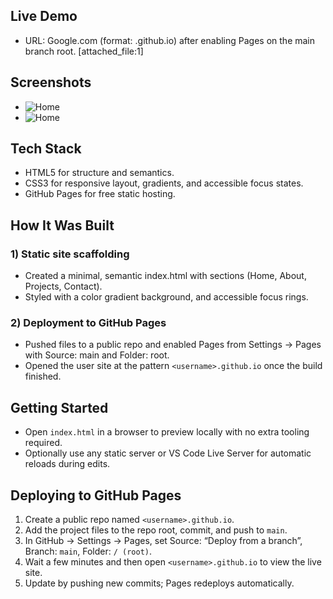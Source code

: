 

## Live Demo

- URL: Google.com (format: <username>.github.io) after enabling Pages on the main branch root. [attached_file:1]

## Screenshots

- ![Home](screenshots/home.png)
- ![Home](screenshots/home.png)



## Tech Stack

- HTML5 for structure and semantics.  
- CSS3 for responsive layout, gradients, and accessible focus states.
- GitHub Pages for free static hosting. 


## How It Was Built

### 1) Static site scaffolding  
- Created a minimal, semantic index.html with sections (Home, About, Projects, Contact). 
- Styled with a color gradient background,  and accessible focus rings. 

### 2) Deployment to GitHub Pages  
- Pushed files to a public repo and enabled Pages from Settings → Pages with Source: main and Folder: root.
- Opened the user site at the pattern `<username>.github.io` once the build finished. 

## Getting Started 
- Open `index.html` in a browser to preview locally with no extra tooling required. 
- Optionally use any static server or VS Code Live Server for automatic reloads during edits.



## Deploying to GitHub Pages

1) Create a public repo named `<username>.github.io`.  
2) Add the project files to the repo root, commit, and push to `main`.  
3) In GitHub → Settings → Pages, set Source: “Deploy from a branch”, Branch: `main`, Folder: `/ (root)`.  
4) Wait a few minutes and then open `<username>.github.io` to view the live site.  
5) Update by pushing new commits; Pages redeploys automatically. 




